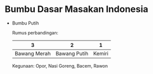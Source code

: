 # Bumbu Dasar Masakan Indonesia

- Bumbu Putih

  Rumus perbandingan:
    
    |  3  |  2  |  1  |
    |-----|-----|-----|
    | Bawang Merah | Bawang Putih | Kemiri |

  Kegunaan: Opor, Nasi Goreng, Bacem, Rawon
